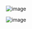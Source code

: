 ![image](https://github.com/HarshadRanganathan/github-actions-examples/assets/32612787/f2137262-4ab4-41a9-99ea-e5dc9f6eb534)

![image](https://github.com/HarshadRanganathan/github-actions-examples/assets/32612787/0bd015c7-ee23-404d-baf2-d98ba00e4ecf)
